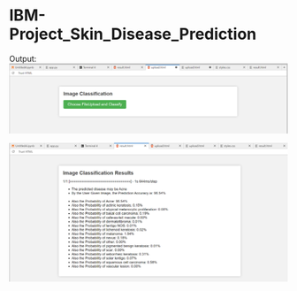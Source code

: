 # IBM-Project_Skin_Disease_Prediction
Output:
![img](Screenshot%202023-10-22%20015200.png)

![img](Screenshot%202023-10-22%20014710.png)
